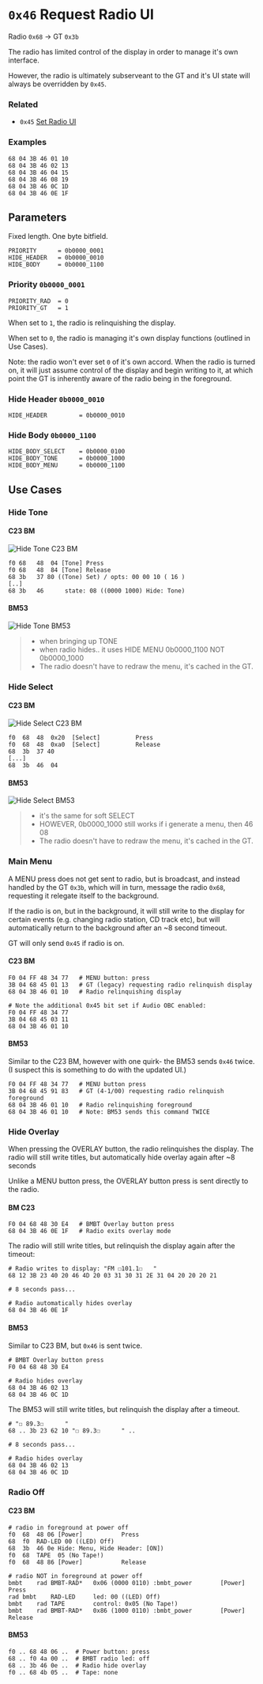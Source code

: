 # `0x46` Request Radio UI

Radio `0x68` → GT `0x3b`

The radio has limited control of the display in order to manage it's own interface.

However, the radio is ultimately subserveant to the GT and it's UI state will always be overridden by `0x45`.

### Related

- `0x45` [Set Radio UI](../gt/45.md)

### Examples

    68 04 3B 46 01 10
    68 04 3B 46 02 13
    68 04 3B 46 04 15
    68 04 3B 46 08 19
    68 04 3B 46 0C 1D
    68 04 3B 46 0E 1F

## Parameters

Fixed length. One byte bitfield.

    PRIORITY      = 0b0000_0001
    HIDE_HEADER   = 0b0000_0010
    HIDE_BODY     = 0b0000_1100

### Priority `0b0000_0001`
    
    PRIORITY_RAD  = 0
    PRIORITY_GT   = 1

When set to `1`, the radio is relinquishing the display.

When set to `0`, the radio is managing it's own display functions (outlined in Use Cases).

Note: the radio won't ever set `0` of it's own accord. When the radio is turned on, it will just assume control of the display and begin writing to it, at which point the GT is inherently aware of the radio being in the foreground.

### Hide Header `0b0000_0010`

    HIDE_HEADER         = 0b0000_0010

### Hide Body `0b0000_1100`

    HIDE_BODY_SELECT    = 0b0000_0100
    HIDE_BODY_TONE      = 0b0000_1000
    HIDE_BODY_MENU      = 0b0000_1100

## Use Cases

### Hide Tone

#### C23 BM

![Hide Tone C23 BM](46/c23_tone.jpg)

    f0 68	48 	04 [Tone] Press 
    f0 68	48 	84 [Tone] Release
    68 3b	37 80 ((Tone) Set) / opts: 00 00 10 ( 16 )
    [..]
    68 3b	46    	state: 08 ((0000 1000) Hide: Tone)

#### BM53

![Hide Tone BM53](37/neutral.jpg)

> - when bringing up TONE
> - when radio hides.. it uses HIDE MENU 0b0000_1100 NOT 0b0000_1000
> - The radio doesn't have to redraw the menu, it's cached in the GT.

### Hide Select

#### C23 BM

![Hide Select C23 BM](46/c23_select_cdc.jpg)

    f0	68	48 	0x20  [Select]       	Press 
    f0	68	48 	0xa0  [Select]       	Release
    68	3b	37 40
    [...]
    68	3b	46  04

#### BM53

![Hide Select BM53](37/c23_cdc.jpg)

> - it's the same for soft SELECT
> - HOWEVER, 0b0000_1000 still works if i generate a menu, then 46 08
> - The radio doesn't have to redraw the menu, it's cached in the GT.

### Main Menu

A MENU press does not get sent to radio, but is broadcast, and instead handled by the GT `0x3b`, which will in turn, message the radio `0x68`, requesting it relegate itself to the background.

If the radio is on, but in the background, it will still write to the display for certain events (e.g. changing radio station, CD track etc), but will automatically return to the background after an ~8 second timeout.

GT will only send `0x45` if radio is on.

#### C23 BM
    
    F0 04 FF 48 34 77   # MENU button: press
    3B 04 68 45 01 13   # GT (legacy) requesting radio relinquish display
    68 04 3B 46 01 10   # Radio relinquishing display
    
    # Note the additional 0x45 bit set if Audio OBC enabled:
    F0 04 FF 48 34 77
    3B 04 68 45 03 11
    68 04 3B 46 01 10

#### BM53

Similar to the C23 BM, however with one quirk- the BM53 sends `0x46` twice. (I suspect this is something to do with the updated UI.)

    F0 04 FF 48 34 77   # MENU button press
    3B 04 68 45 91 83   # GT (4-1/00) requesting radio relinquish foreground
    68 04 3B 46 01 10   # Radio relinquishing foreground
    68 04 3B 46 01 10   # Note: BM53 sends this command TWICE

### Hide Overlay

When pressing the OVERLAY button, the radio relinquishes the display. The radio will still write titles, but automatically hide overlay again after ~8 seconds

Unlike a MENU button press, the OVERLAY button press is sent directly to the radio.

#### BM C23
    
    F0 04 68 48 30 E4   # BMBT Overlay button press
    68 04 3B 46 0E 1F   # Radio exits overlay mode

The radio will still write titles, but relinquish the display again after the timeout:

    # Radio writes to display: "FM ☐101.1☐   "
    68 12 3B 23 40 20 46 4D 20 03 31 30 31 2E 31 04 20 20 20 21
    
    # 8 seconds pass...
    
    # Radio automatically hides overlay
    68 04 3B 46 0E 1F

#### BM53

Similar to C23 BM, but `0x46` is sent twice.

    # BMBT Overlay button press
    F0 04 68 48 30 E4

    # Radio hides overlay
    68 04 3B 46 02 13
    68 04 3B 46 0C 1D
    
The BM53 will still write titles, but relinquish the display after a timeout.

    # "☐ 89.3☐      "
    68 .. 3b 23 62 10 "☐ 89.3☐      " ..
    
    # 8 seconds pass...
    
    # Radio hides overlay
    68 04 3B 46 02 13
    68 04 3B 46 0C 1D

### Radio Off

#### C23 BM

    # radio in foreground at power off
    f0	68	48 06 [Power]        	Press 
    68	f0	RAD-LED 00 ((LED) Off)
    68	3b	46 0e Hide: Menu, Hide Header: [ON])
    f0	68	TAPE  05 (No Tape!)
    f0	68	48 86 [Power]        	Release

    # radio NOT in foreground at power off
    bmbt	rad	BMBT-RAD* 	0x06 (0000 0110) :bmbt_power     	[Power]        	Press 
    rad	bmbt	RAD-LED   	led: 00 ((LED) Off)
    bmbt	rad	TAPE      	control: 0x05 (No Tape!)
    bmbt	rad	BMBT-RAD* 	0x86 (1000 0110) :bmbt_power     	[Power]        	Release

#### BM53
    
    f0 .. 68 48 06 ..  # Power button: press
    68 .. f0 4a 00 ..  # BMBT radio led: off
    68 .. 3b 46 0e ..  # Radio hide overlay
    f0 .. 68 4b 05 ..  # Tape: none